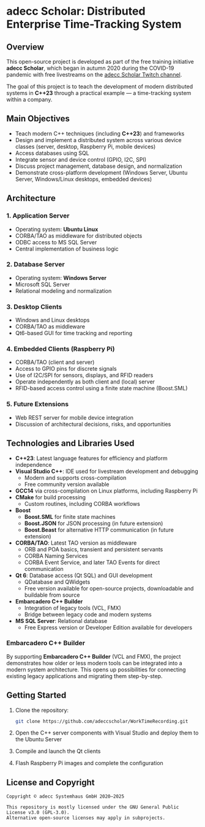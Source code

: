 # adecc Scholar: Distributed Enterprise Time-Tracking System

## Overview

This open-source project is developed as part of the free training initiative **adecc Scholar**, which began in autumn 2020 during the COVID-19 pandemic with free livestreams on the [adecc Scholar Twitch channel](https://www.twitch.tv/volker_adecc).

The goal of this project is to teach the development of modern distributed systems in **C++23** through a practical example — a time-tracking system within a company.

## Main Objectives

- Teach modern C++ techniques (including **C++23**) and frameworks  
- Design and implement a distributed system across various device classes (server, desktop, Raspberry Pi, mobile devices)  
- Access databases using SQL  
- Integrate sensor and device control (GPIO, I2C, SPI)  
- Discuss project management, database design, and normalization  
- Demonstrate cross-platform development (Windows Server, Ubuntu Server, Windows/Linux desktops, embedded devices)

## Architecture

### 1. Application Server

- Operating system: **Ubuntu Linux**
- CORBA/TAO as middleware for distributed objects
- ODBC access to MS SQL Server
- Central implementation of business logic

### 2. Database Server

- Operating system: **Windows Server**
- Microsoft SQL Server
- Relational modeling and normalization

### 3. Desktop Clients

- Windows and Linux desktops
- CORBA/TAO as middleware
- Qt6-based GUI for time tracking and reporting

### 4. Embedded Clients (Raspberry Pi)

- CORBA/TAO (client and server)
- Access to GPIO pins for discrete signals
- Use of I2C/SPI for sensors, displays, and RFID readers
- Operate independently as both client and (local) server
- RFID-based access control using a finite state machine (Boost.SML)

### 5. Future Extensions

- Web REST server for mobile device integration
- Discussion of architectural decisions, risks, and opportunities

## Technologies and Libraries Used

- **C++23**: Latest language features for efficiency and platform independence  
- **Visual Studio C++**: IDE used for livestream development and debugging  
  - Modern and supports cross-compilation  
  - Free community version available  
- **GCC14** via cross-compilation on Linux platforms, including Raspberry Pi  
- **CMake** for build processing  
  - Custom routines, including CORBA workflows  
- **Boost**
  - **Boost.SML** for finite state machines  
  - **Boost.JSON** for JSON processing (in future extension)  
  - **Boost.Beast** for alternative HTTP communication (in future extension)  
- **CORBA/TAO**: Latest TAO version as middleware  
  - ORB and POA basics, transient and persistent servants  
  - CORBA Naming Services  
  - CORBA Event Service, and later TAO Events for direct communication  
- **Qt 6**: Database access (Qt SQL) and GUI development  
  - QDatabase and QWidgets  
  - Free version available for open-source projects, downloadable and buildable from source  
- **Embarcadero C++ Builder**
  - Integration of legacy tools (VCL, FMX)  
  - Bridge between legacy code and modern systems  
- **MS SQL Server**: Relational database  
  - Free Express version or Developer Edition available for developers  

### Embarcadero C++ Builder

By supporting **Embarcadero C++ Builder** (VCL and FMX), the project demonstrates how older or less modern tools can be integrated into a modern system architecture. This opens up possibilities for connecting existing legacy applications and migrating them step-by-step.

## Getting Started

1. Clone the repository:
   ```bash
   git clone https://github.com/adeccscholar/WorkTimeRecording.git
   ```

2. Open the C++ server components with Visual Studio and deploy them to the Ubuntu Server
3. Compile and launch the Qt clients
4. Flash Raspberry Pi images and complete the configuration

## License and Copyright

```text
Copyright © adecc Systemhaus GmbH 2020–2025

This repository is mostly licensed under the GNU General Public License v3.0 (GPL-3.0).
Alternative open-source licenses may apply in subprojects.
```
